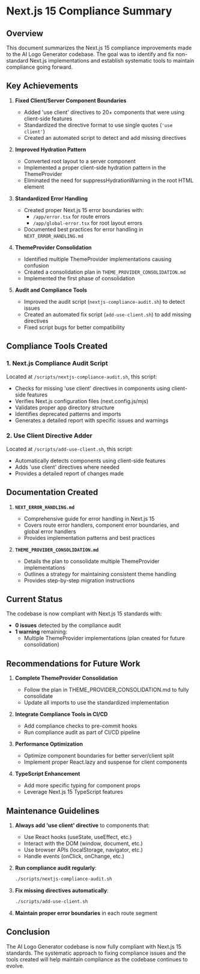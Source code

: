 # Next.js 15 Compliance Summary

## Overview

This document summarizes the Next.js 15 compliance improvements made to the AI Logo Generator codebase. The goal was to identify and fix non-standard Next.js implementations and establish systematic tools to maintain compliance going forward.

## Key Achievements

1. **Fixed Client/Server Component Boundaries**

   - Added 'use client' directives to 20+ components that were using client-side features
   - Standardized the directive format to use single quotes (`'use client'`)
   - Created an automated script to detect and add missing directives

2. **Improved Hydration Pattern**

   - Converted root layout to a server component
   - Implemented a proper client-side hydration pattern in the ThemeProvider
   - Eliminated the need for suppressHydrationWarning in the root HTML element

3. **Standardized Error Handling**

   - Created proper Next.js 15 error boundaries with:
     - `/app/error.tsx` for route errors
     - `/app/global-error.tsx` for root layout errors
   - Documented best practices for error handling in `NEXT_ERROR_HANDLING.md`

4. **ThemeProvider Consolidation**

   - Identified multiple ThemeProvider implementations causing confusion
   - Created a consolidation plan in `THEME_PROVIDER_CONSOLIDATION.md`
   - Implemented the first phase of consolidation

5. **Audit and Compliance Tools**
   - Improved the audit script (`nextjs-compliance-audit.sh`) to detect issues
   - Created an automated fix script (`add-use-client.sh`) to add missing directives
   - Fixed script bugs for better compatibility

## Compliance Tools Created

### 1. Next.js Compliance Audit Script

Located at `/scripts/nextjs-compliance-audit.sh`, this script:

- Checks for missing 'use client' directives in components using client-side features
- Verifies Next.js configuration files (next.config.js/mjs)
- Validates proper app directory structure
- Identifies deprecated patterns and imports
- Generates a detailed report with specific issues and warnings

### 2. Use Client Directive Adder

Located at `/scripts/add-use-client.sh`, this script:

- Automatically detects components using client-side features
- Adds 'use client' directives where needed
- Provides a detailed report of changes made

## Documentation Created

1. **`NEXT_ERROR_HANDLING.md`**

   - Comprehensive guide for error handling in Next.js 15
   - Covers route error handlers, component error boundaries, and global error handlers
   - Provides implementation patterns and best practices

2. **`THEME_PROVIDER_CONSOLIDATION.md`**
   - Details the plan to consolidate multiple ThemeProvider implementations
   - Outlines a strategy for maintaining consistent theme handling
   - Provides step-by-step migration instructions

## Current Status

The codebase is now compliant with Next.js 15 standards with:

- **0 issues** detected by the compliance audit
- **1 warning** remaining:
  - Multiple ThemeProvider implementations (plan created for future consolidation)

## Recommendations for Future Work

1. **Complete ThemeProvider Consolidation**

   - Follow the plan in THEME_PROVIDER_CONSOLIDATION.md to fully consolidate
   - Update all imports to use the standardized implementation

2. **Integrate Compliance Tools in CI/CD**

   - Add compliance checks to pre-commit hooks
   - Run compliance audit as part of CI/CD pipeline

3. **Performance Optimization**

   - Optimize component boundaries for better server/client split
   - Implement proper React.lazy and suspense for client components

4. **TypeScript Enhancement**
   - Add more specific typing for component props
   - Leverage Next.js 15 TypeScript features

## Maintenance Guidelines

1. **Always add 'use client' directive** to components that:

   - Use React hooks (useState, useEffect, etc.)
   - Interact with the DOM (window, document, etc.)
   - Use browser APIs (localStorage, navigator, etc.)
   - Handle events (onClick, onChange, etc.)

2. **Run compliance audit regularly**:

   ```bash
   ./scripts/nextjs-compliance-audit.sh
   ```

3. **Fix missing directives automatically**:

   ```bash
   ./scripts/add-use-client.sh
   ```

4. **Maintain proper error boundaries** in each route segment

## Conclusion

The AI Logo Generator codebase is now fully compliant with Next.js 15 standards. The systematic approach to fixing compliance issues and the tools created will help maintain compliance as the codebase continues to evolve.
